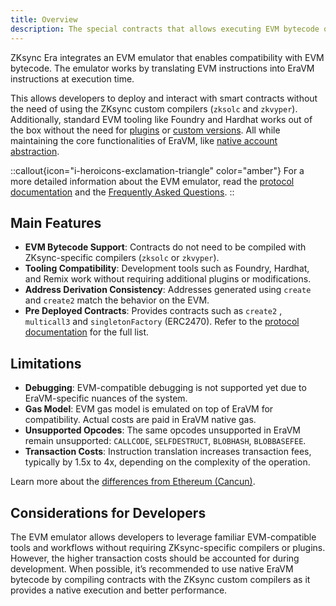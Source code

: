 ```yaml
---
title: Overview
description: The special contracts that allows executing EVM bytecode on EraVM
---
```

ZKsync Era integrates an EVM emulator that enables compatibility with EVM bytecode. The emulator works by translating EVM instructions into EraVM
instructions at execution time.

This allows developers to deploy and interact with smart contracts without the need of using the ZKsync custom compilers
(`zksolc` and `zkvyper`). Additionally, standard EVM tooling like Foundry and Hardhat works out of the box without the need
for [plugins](../../tooling/hardhat/plugins/hardhat-zksync) or [custom versions](../../tooling/foundry/overview).
All while maintaining the core functionalities of EraVM, like [native account abstraction](../account-abstraction).

::callout{icon="i-heroicons-exclamation-triangle" color="amber"}
For a more detailed information about the EVM emulator, read the [protocol documentation](../../../zksync-protocol/evm-emulator/overview) and
the [Frequently Asked Questions](./faq).
::

## Main Features

- **EVM Bytecode Support**: Contracts do not need to be compiled with ZKsync-specific compilers (`zksolc` or `zkvyper`).
- **Tooling Compatibility**: Development tools such as Foundry, Hardhat, and Remix work without requiring additional plugins or modifications.
- **Address Derivation Consistency**: Addresses generated using `create` and `create2` match the behavior on the EVM.
- **Pre Deployed Contracts**: Provides contracts such as `create2` , `multicall3`  and
  `singletonFactory` (ERC2470). Refer to the [protocol documentation](../../../zksync-protocol/evm-emulator/pre-deployed-contracts) for
  the full list.

## Limitations

- **Debugging**: EVM-compatible debugging is not supported yet due to EraVM-specific nuances of the system.
- **Gas Model**: EVM gas model is emulated on top of EraVM for compatibility. Actual costs are paid in EraVM native gas.
- **Unsupported Opcodes**: The same opcodes unsupported in EraVM remain unsupported: `CALLCODE`, `SELFDESTRUCT`, `BLOBHASH`, `BLOBBASEFEE`.
- **Transaction Costs**: Instruction translation increases transaction fees, typically by 1.5x to 4x, depending on the complexity of the operation.

Learn more about the [differences from Ethereum (Cancun)](../../../zksync-protocol/evm-emulator/evm-differences).

## Considerations for Developers

The EVM emulator allows developers to leverage familiar EVM-compatible tools and workflows without requiring ZKsync-specific compilers or plugins.
However, the higher transaction costs should be accounted for during development. When possible, it’s recommended to use native EraVM bytecode by
compiling contracts with the ZKsync custom compilers as it provides a native execution and better performance.
